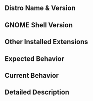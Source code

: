<!--- Provide a general concise summary of the issue in the Title above -->
<!--- All fields below are required -->
<!--- Missing info will result in your issue being closed -->
## Distro Name & Version

## GNOME Shell Version
<!--- Must be version 42 or higher -->

## Other Installed Extensions
<!---
Paste the output of ls ~/.local/share/gnome-shell/extensions/
Extensions may conflict with each other.
This extension cannot be used with any other that modifies the Date Menu.
-->

## Expected Behavior
<!--- Tell us what should happen -->

## Current Behavior
<!--- Tell us what happens instead of the expected behavior -->

## Detailed Description
<!--- Provide a detailed description -->
